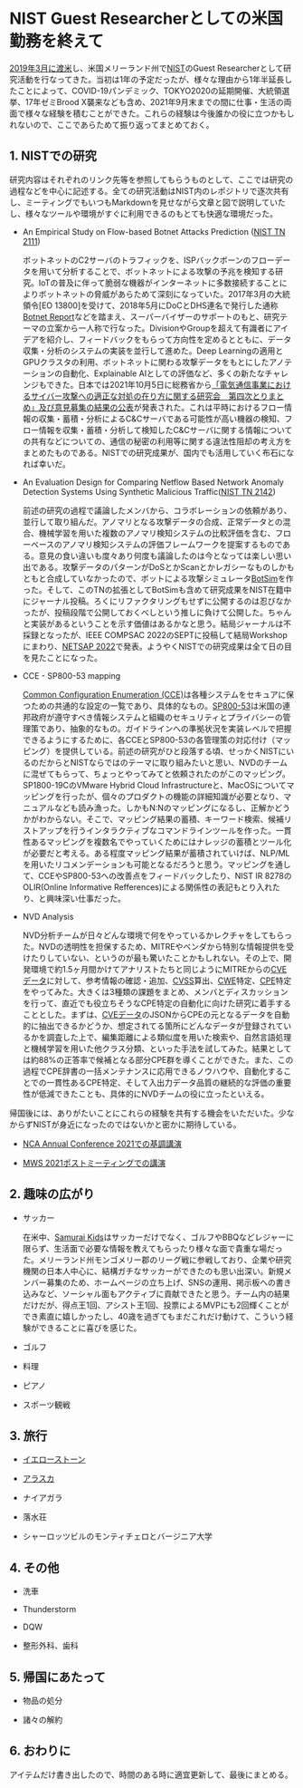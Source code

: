 # NIST Guest Researcherとしての米国勤務を終えて

[2019年3月に渡米](/20190526_settle_in_the_us.md)し、米国メリーランド州で[NIST](https://www.nist.gov/)のGuest Researcherとして研究活動を行なってきた。当初は1年の予定だったが、様々な理由から1年半延長したことによって、COVID-19パンデミック、TOKYO2020の延期開催、大統領選挙、17年ゼミBrood X襲来なども含め、2021年9月末までの間に仕事・生活の両面で様々な経験を積むことができた。これらの経験は今後誰かの役に立つかもしれないので、ここであらためて振り返ってまとめておく。

## 1. NISTでの研究
研究内容はそれぞれのリンク先等を参照してもらうものとして、ここでは研究の過程などを中心に記述する。全ての研究活動はNIST内のレポジトリで逐次共有し、ミーティングでもいつもMarkdownを見せながら文章と図で説明していたし、様々なツールや環境がすぐに利用できるのもとても快適な環境だった。

* An Empirical Study on Flow-based Botnet Attacks Prediction ([NIST TN 2111](https://csrc.nist.gov/publications/detail/white-paper/2020/10/22/an-empirical-study-on-flow-based-botnet-attacks-prediction/final))

  ボットネットのC2サーバのトラフィックを、ISPバックボーンのフローデータを用いて分析することで、ボットネットによる攻撃の予兆を検知する研究。IoTの普及に伴って脆弱な機器がインターネットに多数接続することによりボットネットの脅威があらためて深刻になっていた。2017年3月の大統領令[EO 13800]を受けて、2018年5月にDoCとDHS連名で発行した通称[Botnet Report](https://csrc.nist.gov/publications/detail/white-paper/2018/05/30/enhancing-resilience-against-botnets--report-to-the-president/final)などを踏まえ、スーパーバイザーのサポートのもと、研究テーマの立案から一人称で行なった。DivisionやGroupを超えて有識者にアイデアを紹介し、フィードバックをもらって方向性を定めるとともに、データ収集・分析のシステムの実装を並行して進めた。Deep Learningの適用とGPUクラスタの利用、ボットネットに関わる攻撃データをもとにしたアノテーションの自動化、Explainable AIとしての評価など、多くの新たなチャレンジもできた。日本では2021年10月5日に総務省から[「電気通信事業におけるサイバー攻撃への適正な対処の在り方に関する研究会　第四次とりまとめ」及び意見募集の結果の公表](https://www.soumu.go.jp/menu_news/s-news/01kiban18_01000134.html)が発表された。これは平時におけるフロー情報の収集・蓄積・分析によるC&Cサーバである可能性が高い機器の検知、フロー情報を収集・蓄積・分析して検知したC&Cサーバに関する情報についての共有などについての、通信の秘密の利用等に関する違法性阻却の考え方をまとめたものである。NISTでの研究成果が、国内でも活用していく布石になれば幸いだ。

* An Evaluation Design for Comparing Netflow Based Network Anomaly Detection Systems Using Synthetic Malicious Traffic([NIST TN 2142](https://www.nist.gov/publications/evaluation-design-comparing-netflow-based-network-anomaly-detection-systems-using))

  前述の研究の過程で議論したメンバから、コラボレーションの依頼があり、並行して取り組んだ。アノマリとなる攻撃データの合成、正常データとの混合、機械学習を用いた複数のアノマリ検知システムの比較評価を含む、フローベースのアノマリ検知システムの評価フレームワークを提案するものである。意見の食い違いも度々あり何度も議論したのは今となっては楽しい思い出である。攻撃データのパターンがDoSとかScanとかレガシーなものしかもともと合成していなかったので、ボットによる攻撃シミュレータ[BotSim](https://github.com/usnistgov/BotSim)を作った。そして、このTNの拡張としてBotSimも含めて研究成果をNIST在籍中にジャーナル投稿。ろくにリファクタリングもせずに公開するのは忍びなかったが、投稿段階で公開しておくべしという推しに負けて公開した。ちゃんと実装があるということを示す価値はあるかなと思う。結局ジャーナルは不採録となったが、IEEE COMPSAC 2022のSEPTに投稿して結局Workshopにまわり、[NETSAP 2022](https://ieeecompsac.computer.org/2022/netsap/)で発表。ようやくNISTでの研究成果は全て日の目を見たことになった。

* CCE - SP800-53 mapping

  [Common Configuration Enumeration (CCE)](https://ncp.nist.gov/cce)は各種システムをセキュアに保つための共通的な設定の一覧であり、具体的なもの。[SP800-53](https://csrc.nist.gov/publications/detail/sp/800-53/rev-5/final)は米国の連邦政府が遵守すべき情報システムと組織のセキュリティとプライバシーの管理策であり、抽象的なもの。ガイドラインへの準拠状況を実装レベルで把握できるようにするために、各CCEとSP800-53の各管理策の対応付け（マッピング）を提供している。前述の研究がひと段落する頃、せっかくNISTにいるのだからとNISTならではのテーマに取り組みたいと思い、NVDのチームに混ぜてもらって、ちょっとやってみてと依頼されたのがこのマッピング。SP1800-19CのVMware Hybrid Cloud Infrastructureと、MacOSについてマッピングを行ったが、個々のプロダクトの機能の詳細知識が必要となり、マニュアルなども読み漁った。しかもN:Nのマッピングになるし、正解かどうかがわからない。そこで、マッピング結果の蓄積、キーワード検索、候補リストアップを行うインタラクティブなコマンドラインツールを作った。一貫性あるマッピングを複数名でやっていくためにはナレッジの蓄積とツール化が必要だと考える。ある程度マッピング結果が蓄積されていけば、NLP/MLを用いたリコメンデーションも可能となるだろうと思う。マッピングを通して、CCEやSP800-53への改善点をフィードバックしたり、NIST IR 8278のOLIR(Online Informative Refferences)による関係性の表記もとり入れたり、と興味深い仕事だった。

* NVD Analysis

  NVD分析チームが日々どんな環境で何をやっているかレクチャをしてもらった。NVDの透明性を担保するため、MITREやベンダから特別な情報提供を受けたりしていない、というのが最も驚いたことかもしれない。その上で、開発環境で約1.5ヶ月間かけてアナリストたちと同じようにMITREからの[CVEデータ](https://github.com/CVEProject/cvelist)に対して、参考情報の確認・追加、[CVSS](https://nvd.nist.gov/vuln-metrics/cvss)算出、[CWE](https://cwe.mitre.org/)特定、[CPE](https://csrc.nist.gov/projects/security-content-automation-protocol/specifications/cpe)特定をやってみた。大きくは3種類の課題をまとめ、メンバとディスカッションを行って、直近でも役立ちそうなCPE特定の自動化に向けた研究に着手することとした。まずは、[CVEデータ](https://github.com/CVEProject/cvelist)のJSONからCPEの元となるデータを自動的に抽出できるかどうか、想定されてる箇所にどんなデータが登録されているかを調査した上で、編集距離による類似度を用いた検索や、自然言語処理と機械学習を用いた他クラス分類、といった手法を試してみた。結果としては約88%の正答率で候補となる部分CPE群を導くことができた。また、この過程でCPE辞書の一括メンテナンスに応用できるノウハウや、自動化することでの一貫性あるCPE特定、そして入出力データ品質の継続的な評価の重要性が低減できたことも、具体的にNVDチームの役に立ったといえる。

帰国後には、ありがたいことにこれらの経験を共有する機会をいただいた。少なからずNISTが身近になったのではないかと密かに期待している。

  * [NCA Annual Conference 2021での基調講演](https://annualconf.nca.gr.jp/)

  * [MWS 2021ポストミーティングでの講演](http://www.iwsec.org/mws/2021/files/mws2021_PhD2NIST_hatada.pdf)


## 2. 趣味の広がり

* サッカー

  在米中、[Samurai Kids](https://samuraikids.wixsite.com/home)はサッカーだけでなく、ゴルフやBBQなどレジャーに限らず、生活面で必要な情報を教えてもらったり様々な面で貴重な場だった。メリーランド州モンゴメリー郡のリーグ戦に参戦しており、企業や研究機関の日本人中心に、結構ガチなサッカーができたのも思い出深い。新規メンバー募集のため、ホームページの立ち上げ、SNSの運用、掲示板への書き込みなど、ソーシャル面もアクティブに貢献できたと思う。チーム内の結果だけだが、得点王1回、アシスト王1回、投票によるMVPにも2回輝くことができ素直に嬉しかったし、40歳を過ぎてもまだこれだけ動けて、こういう経験ができることに喜びを感じた。

* ゴルフ

* 料理

* ピアノ

* スポーツ観戦


## 3. 旅行

* [イエローストーン](/20190929_yellowstone.md)

* [アラスカ](/20210530_glacier_bay.md)

* ナイアガラ

* 落水荘

* シャーロッツビルのモンティチェロとバージニア大学


## 4. その他

* 洗車

* Thunderstorm

* DQW

* 整形外科、歯科


## 5. 帰国にあたって

* 物品の処分

* 諸々の解約


## 6. おわりに
アイテムだけ書き出したので、時間のある時に適宜更新して、最後にまとめる。

